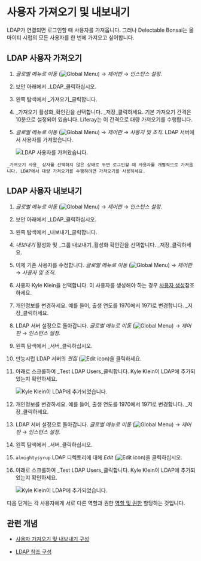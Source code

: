 # 사용자 가져오기 및 내보내기

LDAP가 연결되면 로그인할 때 사용자를 가져옵니다. 그러나 Delectable Bonsai는 올마이티 시럽의 모든 사용자를 한 번에 가져오고 싶어합니다.

## LDAP 사용자 가져오기

1. _글로벌 메뉴로 이동_ (![Global Menu](../../images/icon-applications-menu.png)) &rarr; _제어판_ &rarr; _인스턴스 설정_.

1. 보안 아래에서 _LDAP_클릭하십시오.

1. 왼쪽 탐색에서 _가져오기_클릭합니다.

1. _가져오기 활성화_확인란을 선택합니다. _저장_클릭하세요. 기본 가져오기 간격은 10분으로 설정되어 있습니다. Liferay는 이 간격으로 대량 가져오기를 수행합니다.

1. _글로벌 메뉴로 이동_ (![Global Menu](../../images/icon-applications-menu.png)) &rarr; _제어판_ &rarr; _사용자 및 조직_. LDAP 서버에서 사용자를 가져왔습니다.

   ![LDAP 사용자를 가져왔습니다.](./importing-and-exporting-users/images/01.png)

```{note}
_가져오기 사용_ 상자를 선택하지 않은 상태로 두면 로그인할 때 사용자를 개별적으로 가져옵니다. LDAP에서 대량 가져오기를 수행하려면 가져오기를 사용하세요. 
```

## LDAP 사용자 내보내기

1. _글로벌 메뉴로 이동_ (![Global Menu](../../images/icon-applications-menu.png)) &rarr; _제어판_ &rarr; _인스턴스 설정_.

1. 보안 아래에서 _LDAP_클릭하십시오.

1. 왼쪽 탐색에서 _내보내기_클릭합니다.

1. _내보내기_ 활성화 및 _그룹 내보내기_활성화 확인란을 선택합니다. _저장_클릭하세요.

1. 이제 기존 사용자를 수정합니다. _글로벌 메뉴로 이동_ (![Global Menu](../../images/icon-applications-menu.png)) &rarr; _제어판_ &rarr; _사용자 및 조직_.

1. 사용자 Kyle Klein을 선택합니다. 이 사용자를 생성해야 하는 경우 [사용자 생성](https://learn.liferay.com/w/courses/liferay-administrator/users-accounts-organizations/managing-users#creating-users)참조하세요.

1. 개인정보를 변경하세요. 예를 들어, 출생 연도를 1970에서 1971로 변경합니다. _저장_클릭하세요.

1. LDAP 서버 설정으로 돌아갑니다. _글로벌 메뉴로 이동_ (![Global Menu](../../images/icon-applications-menu.png)) &rarr; _제어판_ &rarr; _인스턴스 설정_.

1. 왼쪽 탐색에서 _서버_클릭하십시오.

1. 만능시럽 LDAP 서버의 _편집_ (![Edit icon](../../images/icon-edit.png))을 클릭하세요.

1. 아래로 스크롤하여 _Test LDAP Users_클릭합니다. Kyle Klein이 LDAP에 추가되었는지 확인하세요.

   ![Kyle Klein이 LDAP에 추가되었습니다.](./importing-and-exporting-users/images/02.png)

1. 개인정보를 변경하세요. 예를 들어, 출생 연도를 1970에서 1971로 변경합니다. _저장_클릭하세요.

1. LDAP 서버 설정으로 돌아갑니다. _글로벌 메뉴로 이동_ (![Global Menu](../../images/icon-applications-menu.png)) &rarr; _제어판_ &rarr; _인스턴스 설정_.

1. 왼쪽 탐색에서 _서버_클릭하십시오.

1. `almightysyrup` LDAP 디렉토리에 대해 _Edit_ (![Edit icon](../../images/icon-edit.png))을 클릭하십시오.

1. 아래로 스크롤하여 _Test LDAP Users_클릭합니다. Kyle Klein이 LDAP에 추가되었는지 확인하세요.

   ![Kyle Klein이 LDAP에 추가되었습니다.](./importing-and-exporting-users/images/02.png)

다음 단계는 각 사용자에게 서로 다른 역할과 권한 [역할 및 권한](./setting-roles-and-permissions.md) 할당하는 것입니다.

## 관련 개념

- [사용자 가져오기 및 내보내기 구성](https://learn.liferay.com/en/w/dxp/users-and-permissions/connecting-to-a-user-directory/configuring-user-import-and-export)

- [LDAP 참조 구성](https://learn.liferay.com/en/w/dxp/users-and-permissions/connecting-to-a-user-directory/ldap-configuration-reference)
